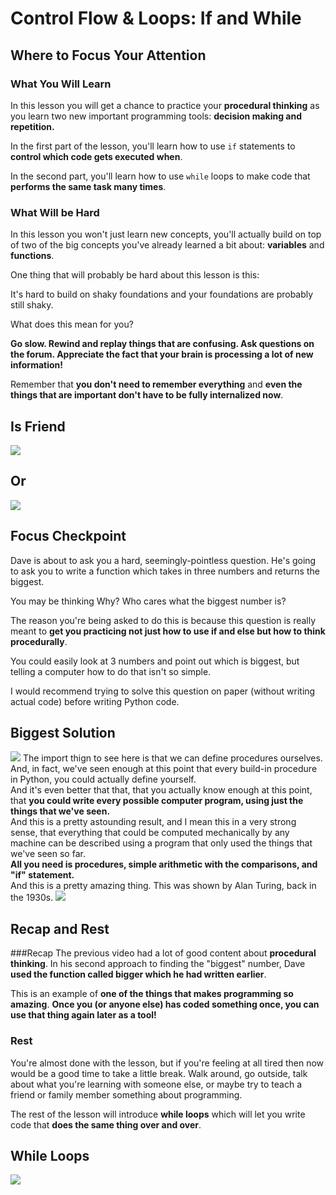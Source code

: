 # Control Flow & Loops: If and While

## Where to Focus Your Attention
### What You Will Learn
In this lesson you will get a chance to practice your **procedural thinking** as you learn two new important programming tools: **decision making and repetition.**  

In the first part of the lesson, you'll learn how to use ```if``` statements to **control which code gets executed when**.  

In the second part, you'll learn how to use ```while``` loops to make code that **performs the same task many times**.

### What Will be Hard
In this lesson you won't just learn new concepts, you'll actually build on top of two of the big concepts you've already learned a bit about: **variables** and **functions**.  

One thing that will probably be hard about this lesson is this:  

It's hard to build on shaky foundations and your foundations are probably still shaky.  

What does this mean for you?  

**Go slow. Rewind and replay things that are confusing. Ask questions on the forum. Appreciate the fact that your brain is processing a lot of new information!**  

Remember that **you don't need to remember everything** and **even the things that are important don't have to be fully internalized now**.

## Is Friend
![](http://7xsjcm.com1.z0.glb.clouddn.com/16-8-20/76620597.jpg)

## Or
![](http://7xsjcm.com1.z0.glb.clouddn.com/16-8-20/268913.jpg)

## Focus Checkpoint
Dave is about to ask you a hard, seemingly-pointless question. He's going to ask you to write a function which takes in three numbers and returns the biggest.  

You may be thinking Why? Who cares what the biggest number is?  

The reason you're being asked to do this is because this question is really meant to **get you practicing not just how to use if and else but how to think procedurally**.  

You could easily look at 3 numbers and point out which is biggest, but telling a computer how to do that isn't so simple.  

I would recommend trying to solve this question on paper (without writing actual code) before writing Python code.  

## Biggest Solution
![](http://7xsjcm.com1.z0.glb.clouddn.com/16-8-20/98057167.jpg)
The import thign to see here is that we can define procedures ourselves.  
And, in fact, we've seen enough at this point that every build-in procedure in Python, you could actually define yourself.  
And it's even better that that, that you actually know enough at this point, that **you could write every possible computer program, using just the things that we've seen.**  
And this is a pretty astounding result, and I mean this in a very strong sense, that everything that could be computed mechanically by any machine can be described using a program that only used the things that we've seen so far.  
**All you need is procedures, simple arithmetic with the comparisons, and "if" statement.**  
And this is a pretty amazing thing. This was shown by Alan Turing, back in the 1930s.
![](http://7xsjcm.com1.z0.glb.clouddn.com/16-8-20/65883978.jpg)

## Recap and Rest
###Recap
The previous video had a lot of good content about **procedural thinking**. In his second approach to finding the "biggest" number, Dave **used the function called bigger which he had written earlier**.  

This is an example of **one of the things that makes programming so amazing**. **Once you (or anyone else) has coded something once, you can use that thing again later as a tool!**  

### Rest
You're almost done with the lesson, but if you're feeling at all tired then now would be a good time to take a little break. Walk around, go outside, talk about what you're learning with someone else, or maybe try to teach a friend or family member something about programming.  

The rest of the lesson will introduce **while loops** which will let you write code that **does the same thing over and over**.

## While Loops
![](http://7xsjcm.com1.z0.glb.clouddn.com/16-8-20/87278139.jpg)